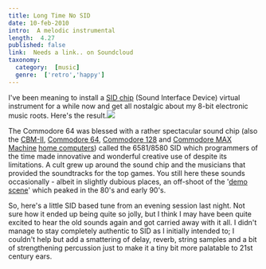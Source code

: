 ```yaml
---
title: Long Time No SID
date: 10-feb-2010
intro:  A melodic instrumental
length:  4.27
published: false
link:  Needs a link.. on Soundcloud
taxonomy:
  category:  [music]
  genre:  ['retro','happy']
---
```


I've been meaning to install a [SID chip](http://en.wikipedia.org/wiki/MOS_Technology_SID) (Sound Interface Device) virtual instrument for a while now and get all nostalgic about my 8-bit electronic music roots. Here's the result.![](http://www.leighhowells.com/wp-includes/js/tinymce/plugins/wordpress/img/trans.gif)<!-- more -->

The Commodore 64 was blessed with a rather spectacular sound chip (also the [CBM-II](http://en.wikipedia.org/wiki/Commodore_CBM-II), [Commodore 64](http://en.wikipedia.org/wiki/Commodore_64), [Commodore 128](http://en.wikipedia.org/wiki/Commodore_128) and [Commodore MAX Machine](http://en.wikipedia.org/wiki/Commodore_MAX_Machine) [home computers](http://en.wikipedia.org/wiki/Home_computer)) called the 6581/8580 SID which programmers of the time made innovative and wonderful creative use of despite its limitations. A cult grew up around the sound chip and the musicians that provided the soundtracks for the top games. You still here these sounds occasionally - albeit in slightly dubious places, an off-shoot of the '[demo scene](http://en.wikipedia.org/wiki/Demoscene)' which peaked in the 80's and early 90's.

So, here's a little SID based tune from an evening session last night. Not sure how it ended up being quite so jolly, but I think I may have been quite excited to hear the old sounds again and got carried away with it all. I didn't manage to stay completely authentic to SID as I initially intended to; I couldn't help but add a smattering of delay, reverb, string samples and a bit of strengthening percussion just to make it a tiny bit more palatable to 21st century ears.

[![]()](c641.jpg)